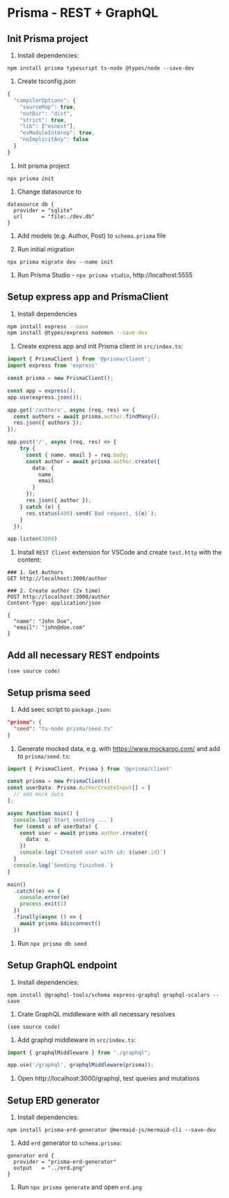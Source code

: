 # Prisma - REST + GraphQL

## Init Prisma project

1. Install dependencies:

`npm install prisma typescript ts-node @types/node --save-dev`

1. Create tsconfig.json

```ts
{
  "compilerOptions": {
    "sourceMap": true,
    "outDir": "dist",
    "strict": true,
    "lib": ["esnext"],
    "esModuleInterop": true,
    "noImplicitAny": false
  }
}
```

1. Init prisma project

```npx prisma init```

1. Change datasource to

```schema
datasource db {
  provider = "sqlite"
  url      = "file:./dev.db"
}
```

1. Add models (e.g. Author, Post) to `schema.prisma` file

1. Run initial migration

`npx prisma migrate dev --name init`

1. Run Prisma Studio - `npx prisma studio`, http://localhost:5555

## Setup express app and PrismaClient

1. Install dependencies

```sh
npm install express --save
npm install @types/express nodemon --save-dev
```

1. Create express app and init Prisma client in `src/index.ts`:

```ts
import { PrismaClient } from '@prisma/client';
import express from 'express'

const prisma = new PrismaClient();

const app = express();
app.use(express.json());

app.get('/authors', async (req, res) => {
  const authors = await prisma.author.findMany();
  res.json({ authors });
});

app.post('/', async (req, res) => {
    try {
      const { name, email } = req.body;
      const author = await prisma.author.create({
        data: {
          name,
          email
        }
      });
      res.json({ author });
    } catch (e) {
      res.status(400).send(`Bad request, ${e}`);
    }
  });

app.listen(3000)
```

1. Install `REST Client` extension for VSCode and create `test.http` with the content:

```http
### 1. Get Authors
GET http://localhost:3000/author

### 2. Create author (2x time)
POST http://localhost:3000/author
Content-Type: application/json

{
  "name": "John Doe",
  "email": "john@doe.com"
}
```

## Add all necessary REST endpoints

`(see source code)`

## Setup prisma seed

1. Add seec script to `package.json`:

```json
"prisma": {
  "seed": "ts-node prisma/seed.ts"
}
```

1. Generate mocked data, e.g. with https://www.mockaroo.com/ and add to `prisma/seed.ts`:

```ts
import { PrismaClient, Prisma } from '@prisma/client'

const prisma = new PrismaClient()
const userData: Prisma.AuthorCreateInput[] = [
  // add mock data
];

async function main() {
  console.log(`Start seeding ...`)
  for (const u of userData) {
    const user = await prisma.author.create({
      data: u,
    })
    console.log(`Created user with id: ${user.id}`)
  }
  console.log(`Seeding finished.`)
}

main()
  .catch((e) => {
    console.error(e)
    process.exit(1)
  })
  .finally(async () => {
    await prisma.$disconnect()
  })
```

1. Run `npx prisma db seed`

## Setup GraphQL endpoint

1. Install dependencies:

```
npm install @graphql-tools/schema express-graphql graphql-scalars --save
```

1. Crate GraphQL middleware with all necessary resolves

`(see source code)`

1. Add graphql middleware in `src/index.ts`:

```ts
import { graphqlMiddleware } from "./graphql";

app.use('/graphql', graphqlMiddleware(prisma));
```

1. Open http://localhost:3000/graphql, test queries and mutations

## Setup ERD generator

1. Install dependencies:

```
npm install prisma-erd-generator @mermaid-js/mermaid-cli --save-dev
```

1. Add `erd` generator to `schema.prisma`:

```schema
generator erd {
  provider = "prisma-erd-generator"
  output   = "../erd.png"
}
```

1. Run `npx prisma generate` and open `erd.png`